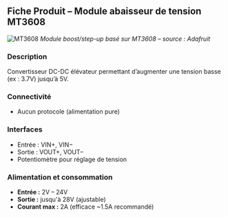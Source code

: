 ## Fiche Produit – **Module abaisseur de tension MT3608**

![MT3608](https://cdn-shop.adafruit.com/970x728/2745-00.jpg)
*Module boost/step-up basé sur MT3608 – source : Adafruit*

### Description

Convertisseur DC-DC élévateur permettant d’augmenter une tension basse (ex : 3.7V) jusqu’à 5V.

### Connectivité

* Aucun protocole (alimentation pure)

### Interfaces

* Entrée : VIN+, VIN−
* Sortie : VOUT+, VOUT−
* Potentiomètre pour réglage de tension

### Alimentation et consommation

* **Entrée :** 2V – 24V
* **Sortie :** jusqu'à 28V (ajustable)
* **Courant max :** 2A (efficace \~1.5A recommandé)
